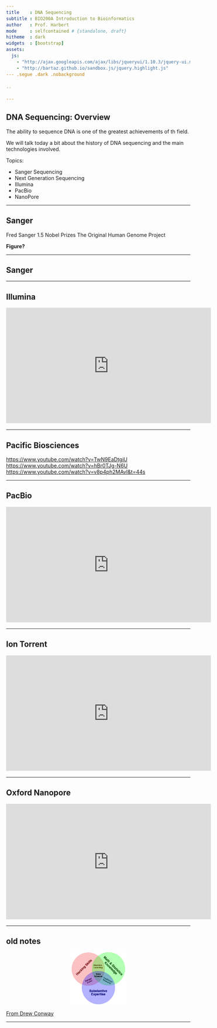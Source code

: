 ```yaml
---
title    : DNA Sequencing
subtitle : BIO200A Introduction to Bioinformatics
author   : Prof. Harbert
mode     : selfcontained # {standalone, draft}
hitheme  : dark
widgets  : [bootstrap]
assets:
  js:
    - "http://ajax.googleapis.com/ajax/libs/jqueryui/1.10.3/jquery-ui.min.js"
    - "http://bartaz.github.io/sandbox.js/jquery.highlight.js"
--- .segue .dark .nobackground

..

---
```


## DNA Sequencing: Overview

The ability to sequence DNA is one of the greatest achievements of th field. 

We will talk today a bit about the history of DNA sequencing and the main technologies involved.

Topics:
+ Sanger Sequencing 
+ Next Generation Sequencing
+ Illumina
+ PacBio
+ NanoPore



--- 

## Sanger

Fred Sanger
1.5 Nobel Prizes
The Original Human Genome Project 

**Figure?**

---

## Sanger


---


## Illumina

<div align="center">
<iframe width="560" height="315" src="https://www.youtube.com/embed/fCd6B5HRaZ8?rel=0"; frameborder="0" allowfullscreen></iframe>
</div>

---

## Pacific Biosciences

https://www.youtube.com/watch?v=TwN9EaDtgjU
https://www.youtube.com/watch?v=hBr0TJg-N6U
https://www.youtube.com/watch?v=v8p4ph2MAvI&t=44s

---

## PacBio
<div align="center">
<iframe width="560" height="315" src="https://www.youtube.com/embed/v8p4ph2MAvI&t?rel=0"; frameborder="0" allowfullscreen></iframe>
</div>

---

## Ion Torrent

<div align="center">
<iframe width="560" height="315" src="https://www.youtube.com/embed/WYBzbxIfuKs?rel=0"; frameborder="0" allowfullscreen></iframe>
</div>

---

## Oxford Nanopore

<div align="center">
<iframe width="560" height="315" src="https://www.youtube.com/embed/E9-Rm5AoZGw?rel=0"; frameborder="0" allowfullscreen></iframe>
</div>

---


## old notes
 
<img src="./images/Data_Science_VD.png" title="plot of chunk unnamed-chunk-1" alt="plot of chunk unnamed-chunk-1" width="30%" style="display: block; margin: auto;" />



  [From Drew Conway](http://drewconway.com/zia/2013/3/26/the-data-science-venn-diagram)

---
